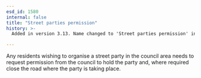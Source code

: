```yaml
---
esd_id: 1580
internal: false
title: "Street parties permission"
history: >-
  Added in version 3.13. Name changed to 'Street parties permission' in version 4.00.

---
```


Any residents wishing to organise a street party in the council area needs to request permission from the council to hold the party and, where required close the road where the party is taking place.

